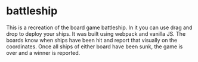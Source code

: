 # battleship

This is a recreation of the board game battleship. In it you can use drag and drop to deploy your ships. It was built using webpack and vanilla JS. The boards know when ships have been hit and report that visually on the coordinates. Once all ships of either board have been sunk, the game is over and a winner is reported.
